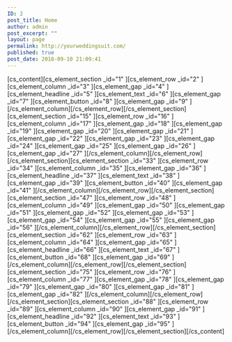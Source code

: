 ```yaml
---
ID: 2
post_title: Home
author: admin
post_excerpt: ""
layout: page
permalink: http://yourweddingsuit.com/
published: true
post_date: 2018-09-10 21:09:41
---
```

[cs_content][cs_element_section _id="1" ][cs_element_row _id="2" ][cs_element_column _id="3" ][cs_element_gap _id="4" ][cs_element_headline _id="5" ][cs_element_text _id="6" ][cs_element_gap _id="7" ][cs_element_button _id="8" ][cs_element_gap _id="9" ][/cs_element_column][/cs_element_row][/cs_element_section][cs_element_section _id="15" ][cs_element_row _id="16" ][cs_element_column _id="17" ][cs_element_gap _id="18" ][cs_element_gap _id="19" ][cs_element_gap _id="20" ][cs_element_gap _id="21" ][cs_element_gap _id="22" ][cs_element_gap _id="23" ][cs_element_gap _id="24" ][cs_element_gap _id="25" ][cs_element_gap _id="26" ][cs_element_gap _id="27" ][/cs_element_column][/cs_element_row][/cs_element_section][cs_element_section _id="33" ][cs_element_row _id="34" ][cs_element_column _id="35" ][cs_element_gap _id="36" ][cs_element_headline _id="37" ][cs_element_text _id="38" ][cs_element_gap _id="39" ][cs_element_button _id="40" ][cs_element_gap _id="41" ][/cs_element_column][/cs_element_row][/cs_element_section][cs_element_section _id="47" ][cs_element_row _id="48" ][cs_element_column _id="49" ][cs_element_gap _id="50" ][cs_element_gap _id="51" ][cs_element_gap _id="52" ][cs_element_gap _id="53" ][cs_element_gap _id="54" ][cs_element_gap _id="55" ][cs_element_gap _id="56" ][/cs_element_column][/cs_element_row][/cs_element_section][cs_element_section _id="62" ][cs_element_row _id="63" ][cs_element_column _id="64" ][cs_element_gap _id="65" ][cs_element_headline _id="66" ][cs_element_text _id="67" ][cs_element_button _id="68" ][cs_element_gap _id="69" ][/cs_element_column][/cs_element_row][/cs_element_section][cs_element_section _id="75" ][cs_element_row _id="76" ][cs_element_column _id="77" ][cs_element_gap _id="78" ][cs_element_gap _id="79" ][cs_element_gap _id="80" ][cs_element_gap _id="81" ][cs_element_gap _id="82" ][/cs_element_column][/cs_element_row][/cs_element_section][cs_element_section _id="88" ][cs_element_row _id="89" ][cs_element_column _id="90" ][cs_element_gap _id="91" ][cs_element_headline _id="92" ][cs_element_text _id="93" ][cs_element_button _id="94" ][cs_element_gap _id="95" ][/cs_element_column][/cs_element_row][/cs_element_section][/cs_content]